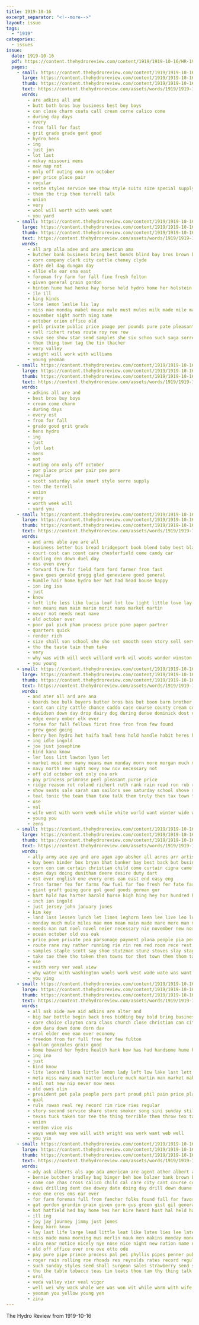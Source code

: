 ```yaml
---
title: 1919-10-16
excerpt_separator: "<!--more-->"
layout: issue
tags:
  - "1919"
categories:
  - issues
issue:
  date: 1919-10-16
  pdf: https://content.thehydroreview.com/content/1919/1919-10-16/HR-1919-10-16.pdf
  pages:
    - small: https://content.thehydroreview.com/content/1919/1919-10-16/small/HR-1919-10-16-01.jpg
      large: https://content.thehydroreview.com/content/1919/1919-10-16/large/HR-1919-10-16-01.jpg
      thumb: https://content.thehydroreview.com/content/1919/1919-10-16/thumbnails/HR-1919-10-16-01.jpg
      text: https://content.thehydroreview.com/assets/words/1919/1919-10-16/HR-1919-10-16-01.txt
      words:
        - are adkins all and
        - butt both bros buy business best boy boys
        - can close charm coats call cream corne calico come
        - during day days
        - every
        - from fall for fast
        - grit grado grade gent good
        - hydro hens
        - ing
        - just jon
        - lot last
        - mckay missouri mens
        - new nap not
        - only off outing ono orn october
        - per price place pair
        - regular
        - sette styles service see show style suits size special supply scott sie store sher saturday sale
        - them the trip then terrell talk
        - union
        - very
        - wool will worth with week want
        - you yard
    - small: https://content.thehydroreview.com/content/1919/1919-10-16/small/HR-1919-10-16-02.jpg
      large: https://content.thehydroreview.com/content/1919/1919-10-16/large/HR-1919-10-16-02.jpg
      thumb: https://content.thehydroreview.com/content/1919/1919-10-16/thumbnails/HR-1919-10-16-02.jpg
      text: https://content.thehydroreview.com/assets/words/1919/1919-10-16/HR-1919-10-16-02.txt
      words:
        - all arp alla adee and are american ama
        - butcher bank business bring best bonds blind bay bros brown black
        - corn company clerk city cattle cheney clyde
        - date del dag dungan day
        - ellie ele ear ena east
        - foreman fry farm for fall fine fresh felton
        - given general grain gordon
        - hinton hume had henke hay horse held hydro home her holstein
        - ile ill
        - king kinds
        - lone lemon leslie liv lay
        - miss mae monday mabel mouse mule must mules milk made mile malt
        - november night north ning name
        - october orion office old
        - pell private public price poage per pounds pure pate pleasant proud pay
        - rell richert rates route roy ree row
        - save see show star send samples she six schoo such saga sorrel scott sal sale sales saturday sell surgeon study seed
        - them thing town tag the tin thacher
        - very valley
        - weight will work with williams
        - young yeoman
    - small: https://content.thehydroreview.com/content/1919/1919-10-16/small/HR-1919-10-16-03.jpg
      large: https://content.thehydroreview.com/content/1919/1919-10-16/large/HR-1919-10-16-03.jpg
      thumb: https://content.thehydroreview.com/content/1919/1919-10-16/thumbnails/HR-1919-10-16-03.jpg
      text: https://content.thehydroreview.com/assets/words/1919/1919-10-16/HR-1919-10-16-03.txt
      words:
        - adkins all are and
        - best bros buy boys
        - cream come charm
        - during days
        - every est
        - from for fall
        - grado good grit grade
        - hens hydro
        - ing
        - just
        - lot last
        - mens
        - not
        - outing ono only off october
        - por place price per pair pee pere
        - regular
        - scott saturday sale smart style serre supply
        - ten the terrell
        - union
        - very
        - worth week will
        - yard you
    - small: https://content.thehydroreview.com/content/1919/1919-10-16/small/HR-1919-10-16-04.jpg
      large: https://content.thehydroreview.com/content/1919/1919-10-16/large/HR-1919-10-16-04.jpg
      thumb: https://content.thehydroreview.com/content/1919/1919-10-16/thumbnails/HR-1919-10-16-04.jpg
      text: https://content.thehydroreview.com/assets/words/1919/1919-10-16/HR-1919-10-16-04.txt
      words:
        - and arms able aye are all
        - business better bis bread bridgeport book blend baby best blaze back bel barton been but bank
        - court cost can count care chesterfield come candy car
        - darling den down duel day
        - ess even every
        - forward fire for field farm ford farmer from fast
        - gave goes gerald gregg glad genevieve good general
        - humble hair home hydro her hot had head house happy
        - ion ing isa
        - just
        - know
        - left life less like lucia leaf lot low light little love lay
        - men means man main mario merit mans market martin
        - never not needs neat nave
        - old october over
        - poor pal pick phan process price pine paper partner
        - quarters quick
        - render rich
        - size shall son school she sho set smooth seen story sell service sales sweet sayer smoke strong saturday season supply states send strength
        - tho the taste tain them take
        - very
        - why was with will week willard work wil woods wander winston
        - you young
    - small: https://content.thehydroreview.com/content/1919/1919-10-16/small/HR-1919-10-16-05.jpg
      large: https://content.thehydroreview.com/content/1919/1919-10-16/large/HR-1919-10-16-05.jpg
      thumb: https://content.thehydroreview.com/content/1919/1919-10-16/thumbnails/HR-1919-10-16-05.jpg
      text: https://content.thehydroreview.com/assets/words/1919/1919-10-16/HR-1919-10-16-05.txt
      words:
        - and ater all ard are ana
        - boards bee bulk buyers butter bros bas but boon barn brother been
        - cant can city cattle chance caddo case course county cream come close company cheer call cash
        - davidson down day drop dairy dog during dense dominick dost dent
        - edge every ember elk ever
        - foree for fall fellows first free fron from few found
        - grow good going
        - henry hen hydro hot haifa haul hens hold handle habit heres high hour how has henke hands held home harvest
        - ing idle ingold
        - joe just josephine
        - kind kana know
        - ler loss litt lawton lyon let
        - market most men many means man monday morn more morgan much money mou miracle mee miller
        - navy north new night novy now nov necessary not
        - off old october ost only ona ork
        - pay princess primrose peel pleasant purse price
        - ridge reason rot roland richert ruth rank rain read ron rub rey row rust
        - show seats sale sarah sam sailors see saturday school shove set shanks sellers sunday sick sand station standing sun sit she sunda still smaller
        - teal tonic the team than take talk them truly then tax town thi trip toi
        - use
        - val
        - wife went with worn week while white world want winter wide work will why weather waller was
        - young you
        - zens
    - small: https://content.thehydroreview.com/content/1919/1919-10-16/small/HR-1919-10-16-06.jpg
      large: https://content.thehydroreview.com/content/1919/1919-10-16/large/HR-1919-10-16-06.jpg
      thumb: https://content.thehydroreview.com/content/1919/1919-10-16/thumbnails/HR-1919-10-16-06.jpg
      text: https://content.thehydroreview.com/assets/words/1919/1919-10-16/HR-1919-10-16-06.txt
      words:
        - ally army ace aye and are agan ago absher all acres arr artist allon ale
        - buy been binder box bryan bhat banker bay best back but business bis blackwell bone bate bros begun brief branch bank ball black bee
        - corn con can certain christian child come curtain cigna camel church col cost class cotta cot
        - down days doing dunithan deere desire duty dart
        - est ever english ene every eres ean east end easy eng
        - fron farmer fea for farms fow fuel far foe fresh fer fate farm fine fund from free first front felt folks few fox
        - giant graft going gore gol good goods german gor
        - hart hold has harter harold horse high hing hey hor hundred hydro hes head hen harness hay home hem house hun hatfield
        - inch ion ingold
        - just jersey john january jones
        - kim key
        - land lass lessen lunch let lines leghorn leen lee live leo long light
        - monday much mule miles mae mon mean main made mare mere man milk men mow mules must many more
        - needs nan nat noel novel neier necessary nie november new north near not
        - ocean october old oss oak
        - price powe private pea parsonage payment plana people pia per pill pure part pay public phy pees plan press prach purchase
        - route rane ray rather running rie rin ren red room rece rest round real
        - samples staple scott say shoe stutzman stunz stoves slay stage such surplus sot sen seu set stock six sell stover school solo south see small som session stove service spring span said supp sale seen space
        - take tae thee tho taken then towns tor thet town them thom tam tee tobe the tear tester trom tha than
        - use
        - veith very ver veal view
        - why water with washington wools work west wade wate was want wing wings will wish write wine
        - you ying
    - small: https://content.thehydroreview.com/content/1919/1919-10-16/small/HR-1919-10-16-07.jpg
      large: https://content.thehydroreview.com/content/1919/1919-10-16/large/HR-1919-10-16-07.jpg
      thumb: https://content.thehydroreview.com/content/1919/1919-10-16/thumbnails/HR-1919-10-16-07.jpg
      text: https://content.thehydroreview.com/assets/words/1919/1919-10-16/HR-1919-10-16-07.txt
      words:
        - all ask aide awe aid adkins are alter and
        - big bar bottle begin back bros bidding buy bold bring business butler
        - care choice clayton cara class church close christian can city cree cee camel county car card
        - dom dara down done dorn dav
        - eral elder ene ean ever economy
        - freedom from far full free for few fulton
        - gallon gonzales grain good
        - home howard her hydro health hank how has had handsome hume hands handle
        - ing ino
        - just
        - kind know
        - lite leonard liana little lemon lady left low lake last lett long
        - meta miss many mach matter mcclure much martin man market mak miles most morning math made
        - neil not new nip never now ness
        - old owns olin
        - president pot pala people pers part proud phil pain price place
        - qual
        - rule rowan real rey record rim rice ries regular
        - story second service share store smoker song sini sunday still steele springs sie sot sermons sell see
        - texas tuck taken tor tee the thing terrible them throw tex take table taste toda
        - union
        - verden vice vis
        - ways weak way wee will with wright was work want web well
        - you yin
    - small: https://content.thehydroreview.com/content/1919/1919-10-16/small/HR-1919-10-16-08.jpg
      large: https://content.thehydroreview.com/content/1919/1919-10-16/large/HR-1919-10-16-08.jpg
      thumb: https://content.thehydroreview.com/content/1919/1919-10-16/thumbnails/HR-1919-10-16-08.jpg
      text: https://content.thehydroreview.com/assets/words/1919/1919-10-16/HR-1919-10-16-08.txt
      words:
        - ady ask alberts als ago ada american are agent ather albert alf and ane all
        - bennie butcher bradley bag binger beh boe balzer bank brown been bottle bureau bonds best brew back
        - come coe chas cross calico child cal care city cant course count conn clyde call can car county charley corn company colby
        - davi drilling dent dae dowey date doing day drill down duane
        - eve ene eres ems ear ever
        - for farm foreman full from fancher folks found fall far favor friends flo few fearing first
        - gat gordon grandin grain given gorn gus green gist gil general
        - hot hatfield hed hay home hes her hire heard host hal held has half how hee hud hydro had han henke
        - ill ing
        - joy jay journey jimmy just jones
        - keep korn know
        - lay last life large lead little leat like lates lies lee later long
        - miss made mana morning mus merlin mauk men makins monday money many man mand must
        - nina near notice nicely nye nose nice night new nation name nee never
        - old off office over ore ove otto ode
        - pay pure pipe prince process pal pei phyllis pipes penner public price
        - roger rain rolling roe rhoads res reynolds rates record regular rogel renee red ree roll reing
        - such sunday styles seed shall surgeon sales strawberry send school shae saturday special six sit sun show samples scott sands sweet snow sport suter smoke sindy sae
        - tho the table tobacco teas tin teats thou tam thy thing talk topic thelma tag
        - ural
        - veda valley vier veal vigor
        - well wei why wack whale wee was won wit while warm with wife will williams want white wos week willis wise wish wiek
        - yeoman you yellow young yen
        - zina
---
```


The Hydro Review from 1919-10-16

<!--more-->

